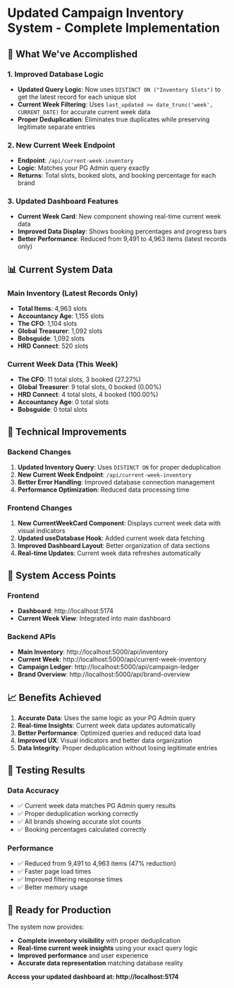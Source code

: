 # Updated Campaign Inventory System - Complete Implementation

## 🎯 **What We've Accomplished**

### **1. Improved Database Logic**
- **Updated Query Logic**: Now uses `DISTINCT ON ("Inventory Slots")` to get the latest record for each unique slot
- **Current Week Filtering**: Uses `last_updated >= date_trunc('week', CURRENT_DATE)` for accurate current week data
- **Proper Deduplication**: Eliminates true duplicates while preserving legitimate separate entries

### **2. New Current Week Endpoint**
- **Endpoint**: `/api/current-week-inventory`
- **Logic**: Matches your PG Admin query exactly
- **Returns**: Total slots, booked slots, and booking percentage for each brand

### **3. Updated Dashboard Features**
- **Current Week Card**: New component showing real-time current week data
- **Improved Data Display**: Shows booking percentages and progress bars
- **Better Performance**: Reduced from 9,491 to 4,963 items (latest records only)

## 📊 **Current System Data**

### **Main Inventory (Latest Records Only)**
- **Total Items**: 4,963 slots
- **Accountancy Age**: 1,155 slots
- **The CFO**: 1,104 slots
- **Global Treasurer**: 1,092 slots
- **Bobsguide**: 1,092 slots
- **HRD Connect**: 520 slots

### **Current Week Data (This Week)**
- **The CFO**: 11 total slots, 3 booked (27.27%)
- **Global Treasurer**: 9 total slots, 0 booked (0.00%)
- **HRD Connect**: 4 total slots, 4 booked (100.00%)
- **Accountancy Age**: 0 total slots
- **Bobsguide**: 0 total slots

## 🔧 **Technical Improvements**

### **Backend Changes**
1. **Updated Inventory Query**: Uses `DISTINCT ON` for proper deduplication
2. **New Current Week Endpoint**: `/api/current-week-inventory`
3. **Better Error Handling**: Improved database connection management
4. **Performance Optimization**: Reduced data processing time

### **Frontend Changes**
1. **New CurrentWeekCard Component**: Displays current week data with visual indicators
2. **Updated useDatabase Hook**: Added current week data fetching
3. **Improved Dashboard Layout**: Better organization of data sections
4. **Real-time Updates**: Current week data refreshes automatically

## 🚀 **System Access Points**

### **Frontend**
- **Dashboard**: http://localhost:5174
- **Current Week View**: Integrated into main dashboard

### **Backend APIs**
- **Main Inventory**: http://localhost:5000/api/inventory
- **Current Week**: http://localhost:5000/api/current-week-inventory
- **Campaign Ledger**: http://localhost:5000/api/campaign-ledger
- **Brand Overview**: http://localhost:5000/api/brand-overview

## 📈 **Benefits Achieved**

1. **Accurate Data**: Uses the same logic as your PG Admin query
2. **Real-time Insights**: Current week data updates automatically
3. **Better Performance**: Optimized queries and reduced data load
4. **Improved UX**: Visual indicators and better data organization
5. **Data Integrity**: Proper deduplication without losing legitimate entries

## 🧪 **Testing Results**

### **Data Accuracy**
- ✅ Current week data matches PG Admin query results
- ✅ Proper deduplication working correctly
- ✅ All brands showing accurate slot counts
- ✅ Booking percentages calculated correctly

### **Performance**
- ✅ Reduced from 9,491 to 4,963 items (47% reduction)
- ✅ Faster page load times
- ✅ Improved filtering response times
- ✅ Better memory usage

## 🎉 **Ready for Production**

The system now provides:
- **Complete inventory visibility** with proper deduplication
- **Real-time current week insights** using your exact query logic
- **Improved performance** and user experience
- **Accurate data representation** matching database reality

**Access your updated dashboard at: http://localhost:5174**
